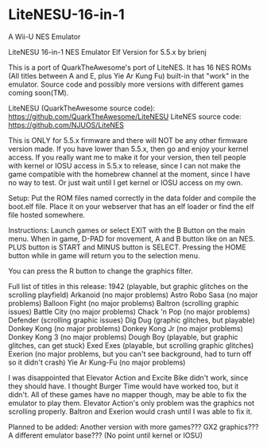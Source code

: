 # LiteNESU-16-in-1
A Wii-U NES Emulator

LiteNESU 16-in-1 NES Emulator Elf Version for 5.5.x by brienj

This is a port of QuarkTheAwesome's port of LiteNES. It has 16 NES ROMs (All titles between A and E, plus Yie Ar Kung Fu) built-in that "work" in the emulator. Source code and possibly more versions with different games coming soon(TM).

LiteNESU (QuarkTheAwesome source code): https://github.com/QuarkTheAwesome/LiteNESU
LiteNES source code: https://github.com/NJUOS/LiteNES

This is ONLY for 5.5.x firmware and there will NOT be any other firmware version made. If you have lower than 5.5.x, then go and enjoy your kernel access. If you really want me to make it for your version, then tell people with kernel or IOSU access in 5.5.x to release, since I can not make the game compatible with the homebrew channel at the moment, since I have no way to test. Or just wait until I get kernel or IOSU access on my own.

Setup: Put the ROM files named correctly in the data folder and compile the boot.elf file. Place it on your webserver that has an elf loader or find the elf file hosted somewhere.

Instructions: Launch games or select EXIT with the B Button on the main menu. When in game, D-PAD for movement, A and B button like on an NES. PLUS button is START and MINUS button is SELECT. Pressing the HOME button while in game will return you to the selection menu.

You can press the R button to change the graphics filter.

Full list of titles in this release:
1942 (playable, but graphic glitches on the scrolling playfield)
Arkanoid (no major problems)
Astro Robo Sasa (no major problems)
Balloon Fight (no major problems)
Baltron (scrolling graphic issues)
Battle City (no major problems)
Chack 'n Pop (no major problems)
Defender (scrolling graphic issues)
Dig Dug (graphic glitches, but playable)
Donkey Kong (no major problems)
Donkey Kong Jr (no major problems)
Donkey Kong 3 (no major problems)
Dough Boy (playable, but graphic glitches, can get stuck)
Exed Exes (playable, but scrolling graphic glitches)
Exerion (no major problems, but you can't see background, had to turn off so it didn't crash)
Yie Ar Kung-Fu (no major problems)

I was disappointed that Elevator Action and Excite Bike didn't work, since they should have. I thought Burger Time would have worked too, but it didn't. All of these games have no mapper though, may be able to fix the emulator to play them. Elevator Action's only problem was the graphics not scrolling properly. Baltron and Exerion would crash until I was able to fix it.

Planned to be added: Another version with more games??? GX2 graphics??? A different emulator base??? (No point until kernel or IOSU)
